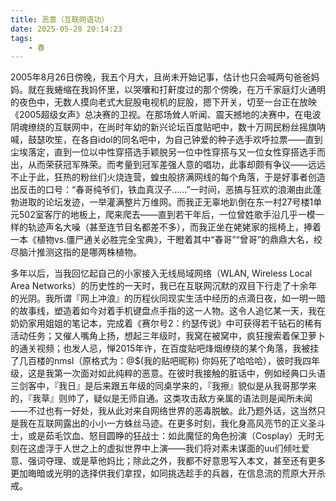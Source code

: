 ```yaml
---
title: 恶意（互联网语功）
date: 2025-05-28 20:14:23
tags:
    - 春
---
```


2005年8月26日傍晚，我五个月大，且尚未开始记事，估计也只会喊两句爸爸妈妈。就在我蜷缩在我妈怀里，以哭囔和打鼾度过的那个傍晚，在万千家庭灯火通明的夜色中，无数人摸向老式大屁股电视机的屁股，摁下开关，切至一台正在放映《2005超级女声》总决赛的卫视。在那场耸人听闻、震天撼地的决赛中，在电波阴魂缭绕的互联网中，在尚时年幼的新兴论坛百度贴吧中，数十万网民粉丝摇旗呐喊，鼓瑟吹笙，在各自idol的同名吧中，为自己钟爱的种子选手欢呼拉票——直到尘埃落定，直到一位以中性穿搭选手颖脱另一位中性穿搭与又一位女性穿搭选手而出，从而荣获冠军殊荣。而考量到冠军差强人意的唱功，此事却颇有争议——远远不止于此，狂热的粉丝们火烧连营，蝗虫般挤满网线的每个角落，于是好事者创造出反击的口号：“春哥纯爷们，铁血真汉子……”一时间，恶搞与狂欢的浪潮由此蓬勃进取的论坛发迹，一举灌满整片万维网。而我正无辜地趴倒在东一村27号楼1单元502室客厅的地板上，爬来爬去——直到若干年后，一位曾姓歌手沿几乎一模一样的轨迹声名大噪（甚至连节目名都差不多），而我正坐在姥姥家的摇椅上，捧着一本《植物vs.僵尸通关必胜完全宝典》，干瞪着其中“春哥”“曾哥”的鼎鼎大名，绞尽脑汁推测这指的是哪两株植物。

多年以后，当我回忆起自己的小家接入无线局域网络（WLAN, Wireless Local Area Networks）的历史性的一天时，我已在互联网沉默的双目下行走了十余年的光阴。我所谓『网上冲浪』的历程伙同现实生活中经历的点滴日夜，如一明一暗的故事线，塑造着如今对着手机键盘点手指的这一人物。这令人追忆某一天，我在奶奶家用姐姐的笔记本，完成着《赛尔号2：约瑟传说》中可获得若干钻石的稀有活动任务；又催人嘴角上扬，想起三年级时，我窝在被窝中，疯狂搜索着保卫萝卜的通关视频；也发人忌，惮2015年许，在百度贴吧烽烟缭绕的某个角落，我被挂了几百楼的nmsl（原格式为：@$(我的贴吧昵称) 你妈死了哈哈哈），彼时我四年级，这是我第一次面对如此纯粹的恶意。在彼时我接触的脏话中，例如经典口头语三剑客中，『我日』是后来跟五年级的同桌学来的，『我擦』貌似是从我哥那学来的，『我草』则帅了，疑似是无师自通。这类攻击敌方亲属的语法则是闻所未闻——不过也有一好处，我从此对来自网络世界的恶毒脱敏。此乃题外话，这当然只是我在互联网露出的小小一方蛛丝马迹。在更多时刻，我化身高风亮节的正义圣斗士，或是茹毛饮血、怒目圆睁的狂战士：如此魔怔的角色扮演（Cosplay）无时无刻在这虚浮于人世之上的虚拟世界中上演——我们将对素未谋面的uu们倾吐爱意、强词夺理、或是草他妈比；除此之外，我都不好意思写入本文，甚至还有更多更加晦暗或光明的选择供我们拿捏，如同挑选趁手的兵器，在信息流的荒原大开杀戒。